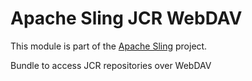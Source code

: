 # Apache Sling JCR WebDAV

This module is part of the [Apache Sling](https://sling.apache.org) project.

Bundle to access JCR repositories over WebDAV
